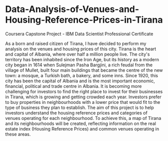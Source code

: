 # Data-Analysis-of-Venues-and-Housing-Reference-Prices-in-Tirana
Coursera Capstone Project - IBM Data Scientist Professional  Certificate

As a born and raised citizen of Tirana, I have decided to perform my analysis on the venues and housing prices of this city.
Tirana is the heart and capital of Albania, where over half a million people live. The city's territory has been inhabited since the Iron Age, but its history as a modern city began in 1614 when Sulejman Pasha Bargjini, a rich feudal from the village of Mullet, built four main buildings that became the centre of the new town: a mosque, a Turkish bath, a bakery, and some inns. Since 1920, this city has been the capital of Albania and is the most important economic, financial, political and trade centre in Albania.
It is becoming more challenging for investors to find the right place to invest for their businesses in Tirana, which is growing and getting crowded each year. Investors prefer to buy properties in neighbourhoods with a lower price that would fit to the type of business they plan to establish.
The aim of this project is to help investors understand the housing reference prices and categories of venues operating for each neighbourhood. To achieve this, a map of Tirana and its neighbourhoods will be created, reflecting information on the real estate index (Housing Reference Prices) and common venues operating in these areas.
